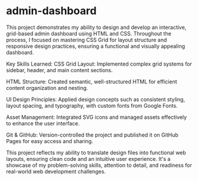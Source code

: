 # admin-dashboard

This project demonstrates my ability to design and develop an interactive, grid-based admin dashboard using HTML and CSS. Throughout the process, I focused on mastering CSS Grid for layout structure and responsive design practices, ensuring a functional and visually appealing dashboard.

Key Skills Learned:
CSS Grid Layout: Implemented complex grid systems for sidebar, header, and main content sections.

HTML Structure: Created semantic, well-structured HTML for efficient content organization and nesting.

UI Design Principles: Applied design concepts such as consistent styling, layout spacing, and typography, with custom fonts from Google Fonts.

Asset Management: Integrated SVG icons and managed assets effectively to enhance the user interface.

Git & GitHub: Version-controlled the project and published it on GitHub Pages for easy access and sharing.

This project reflects my ability to translate design files into functional web layouts, ensuring clean code and an intuitive user experience. It's a showcase of my problem-solving skills, attention to detail, and readiness for real-world web development challenges.